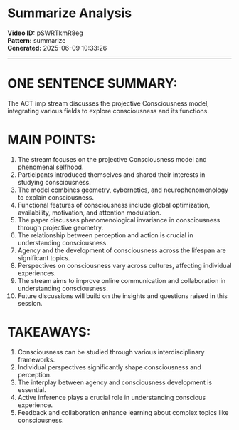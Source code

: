 # Summarize Analysis

**Video ID:** pSWRTkmR8eg  
**Pattern:** summarize  
**Generated:** 2025-06-09 10:33:26  

---

# ONE SENTENCE SUMMARY:
The ACT imp stream discusses the projective Consciousness model, integrating various fields to explore consciousness and its functions.

# MAIN POINTS:
1. The stream focuses on the projective Consciousness model and phenomenal selfhood.
2. Participants introduced themselves and shared their interests in studying consciousness.
3. The model combines geometry, cybernetics, and neurophenomenology to explain consciousness.
4. Functional features of consciousness include global optimization, availability, motivation, and attention modulation.
5. The paper discusses phenomenological invariance in consciousness through projective geometry.
6. The relationship between perception and action is crucial in understanding consciousness.
7. Agency and the development of consciousness across the lifespan are significant topics.
8. Perspectives on consciousness vary across cultures, affecting individual experiences.
9. The stream aims to improve online communication and collaboration in understanding consciousness.
10. Future discussions will build on the insights and questions raised in this session.

# TAKEAWAYS:
1. Consciousness can be studied through various interdisciplinary frameworks.
2. Individual perspectives significantly shape consciousness and perception.
3. The interplay between agency and consciousness development is essential.
4. Active inference plays a crucial role in understanding conscious experience.
5. Feedback and collaboration enhance learning about complex topics like consciousness.
